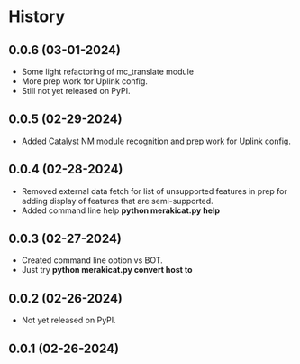 # History

## 0.0.6 (03-01-2024)

  - Some light refactoring of mc_translate module
  - More prep work for Uplink config.
  - Still not yet released on PyPI.

## 0.0.5 (02-29-2024)

  - Added Catalyst NM module recognition and prep work for Uplink config.

## 0.0.4 (02-28-2024)

  - Removed external data fetch for list of unsupported features in prep for adding display of features that are semi-supported.
  - Added command line help **python merakicat.py help**

## 0.0.3 (02-27-2024)

  - Created command line option vs BOT.
  - Just try **python merakicat.py convert host <host or ip address> to <meraki network>**

## 0.0.2 (02-26-2024)

  - Not yet released on PyPI.

## 0.0.1 (02-26-2024)


